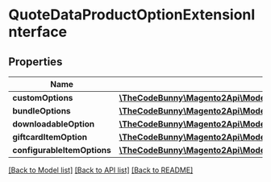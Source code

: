 # QuoteDataProductOptionExtensionInterface

## Properties
Name | Type | Description | Notes
------------ | ------------- | ------------- | -------------
**customOptions** | [**\TheCodeBunny\Magento2Api\Model\CatalogDataCustomOptionInterface[]**](CatalogDataCustomOptionInterface.md) |  | [optional] 
**bundleOptions** | [**\TheCodeBunny\Magento2Api\Model\BundleDataBundleOptionInterface[]**](BundleDataBundleOptionInterface.md) |  | [optional] 
**downloadableOption** | [**\TheCodeBunny\Magento2Api\Model\DownloadableDataDownloadableOptionInterface**](DownloadableDataDownloadableOptionInterface.md) |  | [optional] 
**giftcardItemOption** | [**\TheCodeBunny\Magento2Api\Model\GiftCardDataGiftCardOptionInterface**](GiftCardDataGiftCardOptionInterface.md) |  | [optional] 
**configurableItemOptions** | [**\TheCodeBunny\Magento2Api\Model\ConfigurableProductDataConfigurableItemOptionValueInterface[]**](ConfigurableProductDataConfigurableItemOptionValueInterface.md) |  | [optional] 

[[Back to Model list]](../README.md#documentation-for-models) [[Back to API list]](../README.md#documentation-for-api-endpoints) [[Back to README]](../README.md)


